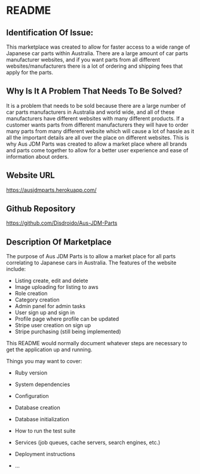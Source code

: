 # README

## Identification Of Issue:

This marketplace was created to allow for faster access to a wide range of Japanese car parts within Australia. There are a large amount of car parts manufacturer websites, and if you want parts from all different websites/manufacturers there is a lot of ordering and shipping fees that apply for the parts.



## Why Is It  A Problem That Needs To Be Solved?

It is a problem that needs to be sold because there are a large number of car parts manufacturers in Australia and world wide, and all of these manufacturers have different websites with many different products. If a customer wants parts from different manufacturers they will have to order many parts from many different website which will cause a lot of hassle as it all the important details are all over the place on different websites. This is why Aus JDM Parts was created to allow a market place where all brands and parts come together to allow for a better user experience and ease of information about orders.



## Website URL

https://ausjdmparts.herokuapp.com/



## Github Repository

https://github.com/Disdroido/Aus-JDM-Parts



## Description Of Marketplace

The purpose of Aus JDM Parts is to allow a market place for all parts correlating to Japanese cars in Australia. The features of the website include:

- Listing create, edit and delete
- Image uploading for listing to aws
- Role creation
- Category creation
- Admin panel for admin tasks
- User sign up and sign in
- Profile page where profile can be updated
- Stripe user creation on sign up
- Stripe purchasing (still being implemented)

 



This README would normally document whatever steps are necessary to get the
application up and running.

Things you may want to cover:

* Ruby version

* System dependencies

* Configuration

* Database creation

* Database initialization

* How to run the test suite

* Services (job queues, cache servers, search engines, etc.)

* Deployment instructions

* ...

